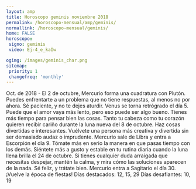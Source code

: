 ```yaml
---
layout: amp
title: Horoscopo geminis noviembre 2018 
permalink: /horoscopo-mensual/amp/geminis/
normallink: /horoscopo-mensual/geminis/
home: FALSE
horoscopo:
 signo: geminis
 video: Ej-4_e_kaIw

ogimg: /images/geminis_char.png
sitemap:
 priority: 1
 changefreq: 'monthly'
---
```



Oct. de 2018 - El 2 de octubre, Mercurio forma una cuadratura con Plutón. Puedes enfrentarte a un problema que no tiene respuestas, al menos no por ahora. Sé paciente, y no te dejes aturdir. 
Venus se torna retrógrado el día 5. Puede que el amor vaya más lento, pero eso puede ser algo bueno. Tienes más tiempo para pensar bien las cosas. 
Tanto tu cabeza como tu corazón quieren recibir cariño durante la luna nueva del 8 de octubre. Haz cosas divertidas e interesantes. Vuélvete una persona más creativa y divertida sin ser demasiado audaz o imprudente. 
Mercurio sale de Libra y entra a Escorpión el día 9. Tómate más en serio la manera en que pasas tiempo con los demás. 
Siéntete más a gusto y estable en tu rutina diaria cuando la luna llena brilla el 24 de octubre. Si tienes cualquier duda arraigada que necesitas despejar, mantén la calma, y mira cómo las soluciones aparecen de la nada. Sé feliz, y trátate bien. 
Mercurio entra a Sagitario el día 30. ¡Vuelve la época de fiestas! 
Días destacados: 12, 15, 29
Días desafiantes: 10, 19